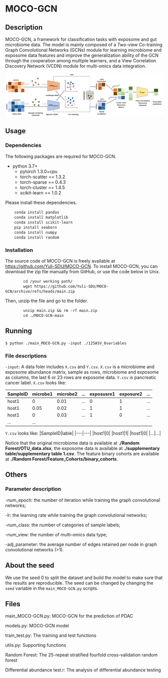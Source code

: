 # MOCO-GCN


## Description

MOCO-GCN, a framework for classification tasks with exposome and gut microbiome data. The model is mainly composed of a Two-view Co-training Graph Convolutional Networks (GCNs) module for learning microbiome and exposome data features and improve the generalization ability of the GCN through the cooperation among multiple learners, and a View Correlation Discovery Network (VCDN) module for multi-omics data integration.

![](/MOCO-GCN.png)

## Usage


### Dependencies

The following packages are required for MOCO-GCN.

 - python 3.7+
 	- pytorch 1.3.0+cpu
 	- torch-scatter == 1.3.2
 	- torch-sparse == 0.4.3
 	- torch-cluster  == 1.4.5
 	- scikit-learn == 1.0.2     
        
 Please install these dependencies.
 
        conda install pandas
        conda install matplotlib
        conda install scikit-learn
        pip install seaborn
        conda install numpy
        conda install random
   
   
   
 ### Installation
 
The source code of MOCO-GCN is freely available at https://github.com/Yuli-SDU/MOCO-GCN. To install MOCO-GCN, you can download the zip file manually from GitHub, or use the code below in Unix.
   	 
	        cd /your working path/ 
	        wget https://github.com/Yuli-SDU/MOCO-GCN/archive/refs/heads/main.zip


Then, unzip the file and go to the folder.

	        unzip main.zip && rm -rf main.zip
	        cd ./MOCO-GCN-main
		
		
## Running
      
      
```
$ python ./main_MOCO-GCN.py -input ./125ASV_6variables
```


### File descriptions

`-input`: A data foler includes `X.csv` and `Y.csv`. `X.csv` is a microbiome and exposome abundance matrix, sample as rows, microbiome and exposome as columns, the last 6 or 23 rows are exposome data. `Y.csv` is pancreatic cancer label. `X.csv` looks like:

|SampleID|microbe1|microbe2|...|exposusre1|exposure2|...|
|---|---|---|---|---|---|---|
|host1|0|0.01|...|0|1|...|
|host1|0.05|0.02|...|1|1|...|
|host1|0|0.03|...|1|0|...|
|...|...|

`Y.csv` looks like:
|SampleID|lable|
|---|---|
|host1|0|
|host1|1|
|host1|0|
|...|...|

Notice that the original microbiome data is available at **./Random Forest/OTU_data.xlsx**, the exposome data is available at **./supplementary table/supplementary table 1.csv**. The feature binary cohorts are available at **./Random Forest/Feature_Cohorts/binary_cohorts**.



## Others

### Parameter description

-num_epoch: the number of iteration while training the graph convolutional networks;

-lr: the learning rate while training the graph convolutional networks;

-num_class: the number of categories of sample labels;

-num_view: the number of multi-omics data type;

-adj_parameter: the average number of edges retained per node in graph convolutional networks (>1).



## About the seed

We use the seed 0 to split the dataset and build the model to make sure that the results are reproducible. The seed can be changed by changing the `seed` variable in the `main_MOCO-GCN.py` scripts.



## Files

main_MOCO-GCN.py: MOCO-GCN for the prediction of PDAC

models.py: MOCO-GCN model

train_test.py: The training and test functions

utils.py: Supporting functions

Random Forest:  The 25-repeat stratified fourfold cross-validation random forest

Differential abundance test.r: The analysis of differential abundance testing


